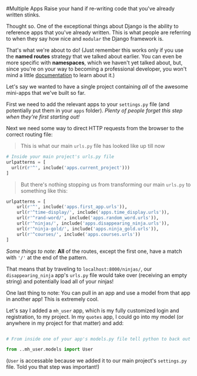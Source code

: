 #Multiple Apps
Raise your hand if re-writing code that you've already written stinks.

Thought so. One of the exceptional things about Django is the ability to reference apps that you've already written. This is what people are referring to when they say how nice and `modular` the Django framework is.

That's what we're about to do! (Just remember this works only if you use the **named routes** strategy that we talked about earlier. You can even be more specific with **namespaces**, which we haven't yet talked about, but, since you're on your way to becoming a professional developer, you won't mind a little [documentation](https://docs.djangoproject.com/en/1.9/topics/http/urls/ ) to learn about it.)


Let's say we wanted to have a single project containing *all* of the awesome mini-apps that we've built so far.

First we need to add the relevant apps to your `settings.py` file (and potentially put them in your `apps` folder). *Plenty of people forget this step when they're first starting out!*

Next we need some way to direct HTTP requests from the browser to the correct routing file:

>This is what our main `urls.py` file has looked like up till now

```python
# Inside your main project's urls.py file
urlpatterns = [
  url(r(r'^', include('apps.current_project')))
]
```

> But there's nothing stopping us from transforming our main `urls.py` to something like this:

```python
urlpatterns = [
    url(r'^', include('apps.first_app.urls')),
    url(r'^time-display/', include('apps.time_display.urls')),
    url(r'^rand-word/', include('apps.random_word.urls')),
    url(r'^ninjas/', include('apps.disappearing_ninja.urls')),
    url(r'^ninja-gold/', include('apps.ninja_gold.urls')),
    url(r'^courses/', include('apps.courses.urls'))
]
```

*Some things to note*: **All** of the routes, except the first one, have a match with `'/'` at the end of the pattern.

That means that by traveling to `localhost:8000/ninjas/`, our `disappearing_ninja` app's `urls.py` file would take over (receiving an empty string) and potentially load all of your ninjas!

One last thing to note: You can pull in an app and use a model from that app in another app! This is extremely cool.

Let's say I added a `mh_user` app, which is my fully customized login and registration, to my project. In my `quotes` app, I could go into my model (or anywhere in my project for that matter) and add:


```python

# From inside one of your app's models.py file tell python to back out of the current folder your current models file is in by using `..` and check in the apps folder for the app and model you want to import from.

from ..mh_user.models import User
```

(`User` is accessable because we added it to our main project's `settings.py` file. Told you that step was important!)

